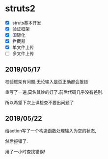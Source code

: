 # struts2
- [x] struts基本开发
- [x] 验证框架
- [x] 国际化
- [x] 拦截器
- [x] 单文件上传
- [ ] 多文件上传
## 2019/05/17
校验框架有问题.无论输入是否正确都会报错

重写了一遍,莫名其妙的好了.前后代码几乎没有差别.

所以希望下次上课检查不要出问题了
## 2019/05/22
给action写了一个构造函数处理输入为空的状态,

然后报错了.

用了一小时查找错误!
